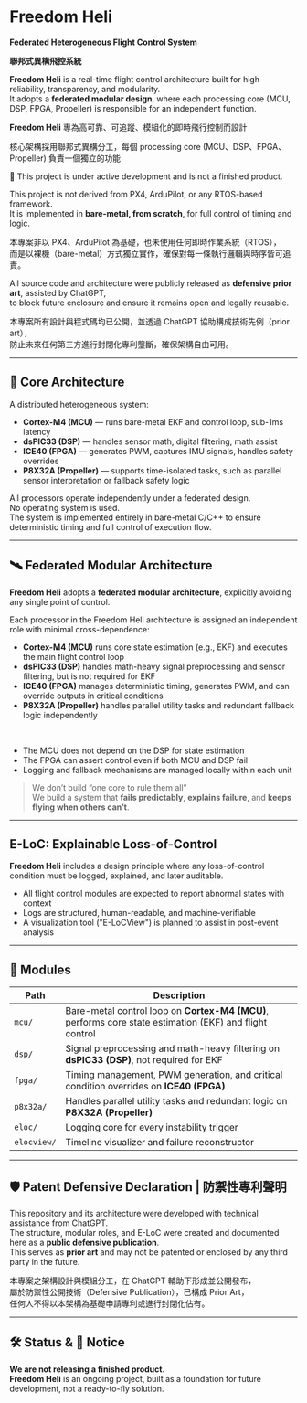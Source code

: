 # Freedom Heli

**Federated Heterogeneous Flight Control System**

**聯邦式異構飛控系統**

**Freedom Heli** is a real-time flight control architecture built for high reliability, transparency, and modularity.  
It adopts a **federated modular design**, where each processing core (MCU, DSP, FPGA, Propeller) is responsible for an independent function.

**Freedom Heli** 專為高可靠、可追蹤、模組化的即時飛行控制而設計

核心架構採用聯邦式異構分工，每個 processing core (MCU、DSP、FPGA、Propeller) 負責一個獨立的功能

🚨 This project is under active development and is not a finished product.

This project is not derived from PX4, ArduPilot, or any RTOS-based framework.  
It is implemented in **bare-metal, from scratch**, for full control of timing and logic.

本專案非以 PX4、ArduPilot 為基礎，也未使用任何即時作業系統（RTOS），  
而是以裸機（bare-metal）方式獨立實作，確保對每一條執行邏輯與時序皆可追責。

All source code and architecture were publicly released as **defensive prior art**, assisted by ChatGPT,  
to block future enclosure and ensure it remains open and legally reusable.

本專案所有設計與程式碼均已公開，並透過 ChatGPT 協助構成技術先例（prior art），  
防止未來任何第三方進行封閉化專利壟斷，確保架構自由可用。

---

## 🧠 Core Architecture

A distributed heterogeneous system:

- **Cortex-M4 (MCU)** — runs bare-metal EKF and control loop, sub-1ms latency
- **dsPIC33 (DSP)** — handles sensor math, digital filtering, math assist
- **ICE40 (FPGA)** — generates PWM, captures IMU signals, handles safety overrides
- **P8X32A (Propeller)** — supports time-isolated tasks, such as parallel sensor interpretation or fallback safety logic


All processors operate independently under a federated design.  
No operating system is used.  
The system is implemented entirely in bare-metal C/C++ to ensure deterministic timing and full control of execution flow.

---

## 🛰️ Federated Modular Architecture

**Freedom Heli** adopts a **federated modular architecture**, explicitly avoiding any single point of control.

Each processor in the Freedom Heli architecture is assigned an independent role with minimal cross-dependence:

- **Cortex-M4 (MCU)** runs core state estimation (e.g., EKF) and executes the main flight control loop  
- **dsPIC33 (DSP)** handles math-heavy signal preprocessing and sensor filtering, but is not required for EKF  
- **ICE40 (FPGA)** manages deterministic timing, generates PWM, and can override outputs in critical conditions  
- **P8X32A (Propeller)** handles parallel utility tasks and redundant fallback logic independently

<br/>

- The MCU does not depend on the DSP for state estimation  
- The FPGA can assert control even if both MCU and DSP fail  
- Logging and fallback mechanisms are managed locally within each unit

> We don’t build “one core to rule them all” <br/>
> We build a system that **fails predictably**, **explains failure**, and **keeps flying when others can’t**.


---


## E-LoC: Explainable Loss-of-Control

**Freedom Heli** includes a design principle where any loss-of-control condition must be logged, explained, and later auditable.

- All flight control modules are expected to report abnormal states with context
- Logs are structured, human-readable, and machine-verifiable
- A visualization tool ("E-LoCView") is planned to assist in post-event analysis


---

## 📁 Modules

| Path            | Description                                      |
|-----------------|--------------------------------------------------|
| `mcu/`          | Bare-metal control loop on **Cortex-M4 (MCU)**, performs core state estimation (EKF) and flight control |
| `dsp/`          | Signal preprocessing and math-heavy filtering on **dsPIC33 (DSP)**, not required for EKF |
| `fpga/`         | Timing management, PWM generation, and critical condition overrides on **ICE40 (FPGA)** |
| `p8x32a/`       | Handles parallel utility tasks and redundant logic on **P8X32A (Propeller)** |
| `eloc/`         | Logging core for every instability trigger       |
| `elocview/`     | Timeline visualizer and failure reconstructor    |


---

## 🛡️ Patent Defensive Declaration | 防禦性專利聲明

This repository and its architecture were developed with technical assistance from ChatGPT.  
The structure, modular roles, and E-LoC were created and documented here as a **public defensive publication**.  
This serves as **prior art** and may not be patented or enclosed by any third party in the future.

本專案之架構設計與模組分工，在 ChatGPT 輔助下形成並公開發布，  
屬於防禦性公開技術（Defensive Publication），已構成 Prior Art，  
任何人不得以本架構為基礎申請專利或進行封閉化佔有。

---

## 🛠️ Status & 🚨 Notice

**We are not releasing a finished product.**  
**Freedom Heli** is an ongoing project, built as a foundation for future development, not a ready-to-fly solution.


